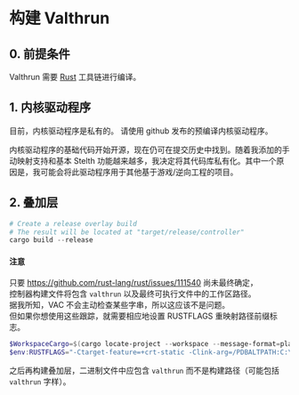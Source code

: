 # 构建 Valthrun
## 0. 前提条件
Valthrun 需要 [Rust](https://www.rust-lang.org/learn/get-started) 工具链进行编译。

## 1. 内核驱动程序
目前，内核驱动程序是私有的。 
请使用 github 发布的预编译内核驱动程序。
  
内核驱动程序的基础代码开始开源，现在仍可在提交历史中找到。随着我添加的手动映射支持和基本 Stelth 功能越来越多，我决定将其代码库私有化。其中一个原因是，我可能会将此驱动程序用于其他基于游戏/逆向工程的项目。
  
## 2. 叠加层
```ps1
# Create a release overlay build
# The result will be located at "target/release/controller"
cargo build --release
```
    
#### 注意  
只要 https://github.com/rust-lang/rust/issues/111540 尚未最终确定，    
控制器构建文件将包含 `valthrun` 以及最终可执行文件中的工作区路径。   
据我所知，VAC 不会主动检查某些字串，所以这应该不是问题。  
但如果你想使用这些跟踪，就需要相应地设置 RUSTFLAGS 重映射路径前缀标志。
```ps1
$WorkspaceCargo=$(cargo locate-project --workspace --message-format=plain)
$env:RUSTFLAGS="-Ctarget-feature=+crt-static -Clink-arg=/PDBALTPATH:C:\build\application.pdb --remap-path-prefix=$($WorkspaceCargo.TrimEnd("Cargo.toml"))=[src] --remap-path-prefix=$env:CARGO_HOME\registry\src\=[crates.io]"
```
之后再构建叠加层，二进制文件中应包含 `valthrun` 而不是构建路径（可能包括 `valthrun` 字样）。